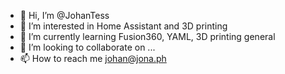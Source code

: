 - 👋 Hi, I’m @JohanTess
- 👀 I’m interested in Home Assistant and 3D printing
- 🌱 I’m currently learning Fusion360, YAML, 3D printing general
- 💞️ I’m looking to collaborate on ...
- 📫 How to reach me johan@jona.ph

<!---
JohanTess/JohanTess is a ✨ special ✨ repository because its `README.md` (this file) appears on your GitHub profile.
You can click the Preview link to take a look at your changes.
--->
